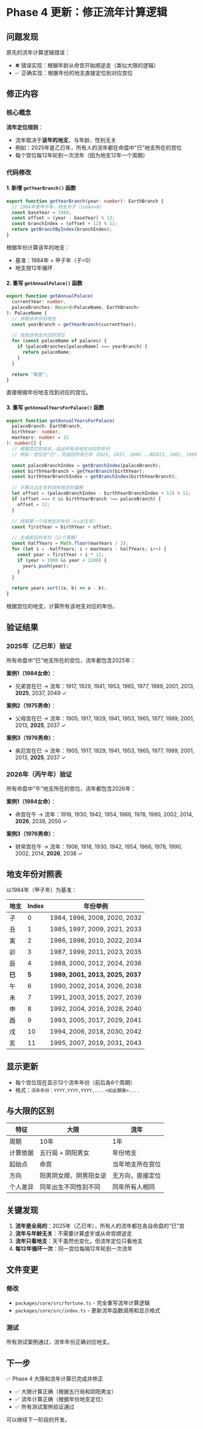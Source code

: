 # Phase 4 更新：修正流年计算逻辑

## 问题发现

原先的流年计算逻辑错误：
- ❌ 错误实现：根据年龄从命宫开始顺逆走（类似大限的逻辑）
- ✅ 正确实现：根据年份的地支直接定位到对应宫位

## 修正内容

### 核心概念

**流年定位规则**：
- 流年取决于**该年的地支**，与年龄、性别无关
- 例如：2025年是乙巳年，所有人的流年都在命盘中"巳"地支所在的宫位
- 每个宫位每12年轮到一次流年（因为地支12年一个周期）

### 代码修改

#### 1. 新增 `getYearBranch()` 函数

```typescript
export function getYearBranch(year: number): EarthBranch {
  // 1984年是甲子年，地支为子（index=0）
  const baseYear = 1984;
  const offset = (year - baseYear) % 12;
  const branchIndex = (offset + 12) % 12;
  return getBranchByIndex(branchIndex);
}
```

根据年份计算该年的地支：
- 基准：1984年 = 甲子年（子=0）
- 地支按12年循环

#### 2. 重写 `getAnnualPalace()` 函数

```typescript
export function getAnnualPalace(
  currentYear: number,
  palaceBranches: Record<PalaceName, EarthBranch>
): PalaceName {
  // 获取该年份的地支
  const yearBranch = getYearBranch(currentYear);

  // 找到该地支对应的宫位
  for (const palaceName of palaces) {
    if (palaceBranches[palaceName] === yearBranch) {
      return palaceName;
    }
  }

  return "命宮";
}
```

直接根据年份地支找到对应的宫位。

#### 3. 重写 `getAnnualYearsForPalace()` 函数

```typescript
export function getAnnualYearsForPalace(
  palaceBranch: EarthBranch,
  birthYear: number,
  maxYears: number = 12
): number[] {
  // 根据宫位的地支，找出所有该地支对应的年份
  // 例如：宫位在"巳"，则返回所有巳年（2025, 2037, 2049...和2013, 2001, 1989...）

  const palaceBranchIndex = getBranchIndex(palaceBranch);
  const birthYearBranch = getYearBranch(birthYear);
  const birthYearBranchIndex = getBranchIndex(birthYearBranch);

  // 计算从出生年到目标地支的偏移
  let offset = (palaceBranchIndex - birthYearBranchIndex + 12) % 12;
  if (offset === 0 && birthYearBranch !== palaceBranch) {
    offset = 12;
  }

  // 找到第一个该地支的年份（>=出生年）
  const firstYear = birthYear + offset;

  // 生成前后的年份（12个周期）
  const halfYears = Math.floor(maxYears / 2);
  for (let i = -halfYears; i < maxYears - halfYears; i++) {
    const year = firstYear + i * 12;
    if (year > 1900 && year < 2200) {
      years.push(year);
    }
  }

  return years.sort((a, b) => a - b);
}
```

根据宫位的地支，计算所有该地支对应的年份。

## 验证结果

### 2025年（乙巳年）验证

所有命盘中"巳"地支所在的宫位，流年都包含2025年：

**案例1（1984女命）**：
- 兄弟宫在巳 → 流年：1917, 1929, 1941, 1953, 1965, 1977, 1989, 2001, 2013, **2025**, 2037, 2049 ✓

**案例2（1975男命）**：
- 父母宫在巳 → 流年：1905, 1917, 1929, 1941, 1953, 1965, 1977, 1989, 2001, 2013, **2025**, 2037 ✓

**案例3（1976男命）**：
- 疾厄宫在巳 → 流年：1905, 1917, 1929, 1941, 1953, 1965, 1977, 1989, 2001, 2013, **2025**, 2037 ✓

### 2026年（丙午年）验证

所有命盘中"午"地支所在的宫位，流年都包含2026年：

**案例1（1984女命）**：
- 命宫在午 → 流年：1918, 1930, 1942, 1954, 1966, 1978, 1990, 2002, 2014, **2026**, 2038, 2050 ✓

**案例3（1976男命）**：
- 财帛宫在午 → 流年：1906, 1918, 1930, 1942, 1954, 1966, 1978, 1990, 2002, 2014, **2026**, 2038 ✓

## 地支年份对照表

以1984年（甲子年）为基准：

| 地支 | Index | 年份举例 |
|------|-------|----------|
| 子   | 0     | 1984, 1996, 2008, 2020, 2032 |
| 丑   | 1     | 1985, 1997, 2009, 2021, 2033 |
| 寅   | 2     | 1986, 1998, 2010, 2022, 2034 |
| 卯   | 3     | 1987, 1999, 2011, 2023, 2035 |
| 辰   | 4     | 1988, 2000, 2012, 2024, 2036 |
| **巳** | **5** | **1989, 2001, 2013, 2025, 2037** |
| 午   | 6     | 1990, 2002, 2014, 2026, 2038 |
| 未   | 7     | 1991, 2003, 2015, 2027, 2039 |
| 申   | 8     | 1992, 2004, 2016, 2028, 2040 |
| 酉   | 9     | 1993, 2005, 2017, 2029, 2041 |
| 戌   | 10    | 1994, 2006, 2018, 2030, 2042 |
| 亥   | 11    | 1995, 2007, 2019, 2031, 2043 |

## 显示更新

- 每个宫位现在显示12个流年年份（前后各6个周期）
- 格式：`流年年份：YYYY,YYYY,YYYY,....<如此類推>....`

## 与大限的区别

| 特征 | 大限 | 流年 |
|------|------|------|
| 周期 | 10年 | 1年 |
| 计算依据 | 五行局 + 阴阳男女 | 年份地支 |
| 起始点 | 命宫 | 当年地支所在宫位 |
| 方向 | 阳男阴女顺，阴男阳女逆 | 无方向，直接定位 |
| 个人差异 | 同年出生不同性别不同 | 同年所有人相同 |

## 关键发现

1. **流年是全局的**：2025年（乙巳年），所有人的流年都在各自命盘的"巳"宫
2. **流年与年龄无关**：不需要计算虚岁或从命宫顺逆走
3. **流年只看地支**：天干虽然也变化，但流年定位只看地支
4. **每12年循环一次**：同一宫位每隔12年轮到一次流年

## 文件变更

### 修改
- `packages/core/src/fortune.ts` - 完全重写流年计算逻辑
- `packages/core/src/index.ts` - 更新流年函数调用和显示格式

### 测试
所有测试案例通过，流年年份正确对应地支。

## 下一步

✅ Phase 4 大限和流年计算已完成并修正
- ✅ 大限计算正确（根据五行局和阴阳男女）
- ✅ 流年计算正确（根据年份地支定位）
- ✅ 所有测试案例验证通过

可以继续下一阶段的开发。

